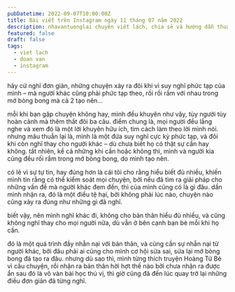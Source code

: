 ```yaml
---
pubDatetime: 2022-09-07T10:00:00Z
title: Bài viết trên Instagram ngày 11 tháng 07 năm 2022
description: nhavantuonglai chuyên viết lách, chia sẻ và hướng dẫn thuần thục khi thực hành viết lách qua những bài chia sẻ trên Instagram chính thức.
featured: false
draft: false
tags:
  - viet lach
  - doan van
  - instagram
---
```


hãy cứ nghĩ đơn giản, những chuyện xảy ra đôi khi vì suy nghĩ phức tạp của mình – mà người khác cũng phải phức tạp theo, rồi rối rắm với nhau trong mớ bòng bong mà cả 2 tạo nên…

mỗi khi bạn gặp chuyện không hay, mình đều khuyên như vậy, tùy người tùy hoàn cảnh mà thêm thắt đôi ba câu. điểm chung là, mọi người đều lắng nghe và xem đó là một lời khuyên hữu ích, tìm cách làm theo lời mình nói. nhưng mâu thuẫn lại là, mình là một đứa suy nghĩ cực kỳ phức tạp, và đôi khi còn nghĩ thay cho người khác – dù chưa biết họ có thật sự cần hay không. tất nhiên, kể cả những khi cần hoặc không thì, mình và người kia cũng đều rối rắm trong mớ bòng bong, do mình tạo nên.

có lẽ vì sự tự tin, hay đúng hơn là cái tôi cho rằng hiểu biết đủ nhiều, khiến mình tin rằng có thể kiểm soát mọi chuyện, bởi nếu đã tìm ra giải pháp cho những vấn đề mà người khác đem đến, thì của mình cũng có là gì đâu. dần mình nhận ra, đó là một điều tệ hại, bởi không phải lúc nào, chuyện nào cũng xảy ra đúng như những gì đã nghĩ.

biết vậy, nên mình nghĩ khác đi, không cho bản thân hiểu đủ nhiều, và cũng không nghĩ thay cho mọi người nữa, dù vẫn ở bên cạnh bạn bè mỗi khi họ cần.

đó là một quá trình đầy nhẫn nại với bản thân, và cũng cần sự nhẫn nại từ người khác, bởi đâu phải ai cũng cho mình cơ hội sửa sai, sửa lại mớ bòng bong đã tạo ra đâu. nhưng dù sao thì, mình từng thích truyện Hoàng Tử Bé vì câu chuyện, rồi nhận ra bản thân hời hợt thế nào bởi chưa nhận ra được ẩn sau đó là vô vàn bài học thú vị, thì giờ cũng đã đến lúc quay trở lại những điều đơn giản đã từng nghĩ.
